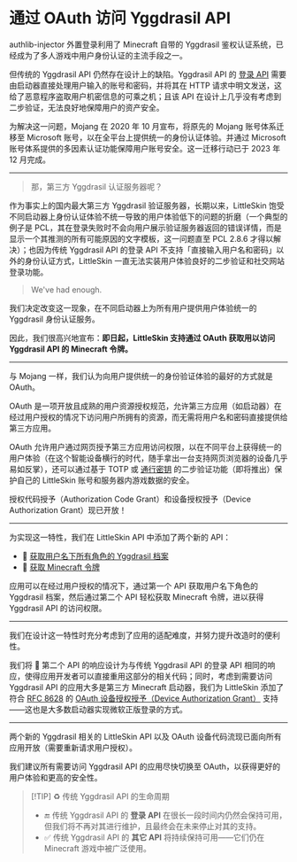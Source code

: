 # 通过 OAuth 访问 Yggdrasil API

<!--@include: ../advanced/for-experts.template.md-->

authlib-injector 外置登录利用了 Minecraft 自带的 Yggdrasil 鉴权认证系统，已经成为了多人游戏中用户身份认证的主流手段之一。

但传统的 Yggdrasil API 仍然存在设计上的缺陷。Yggdrasil API 的 [登录 API](https://github.com/yushijinhun/authlib-injector/wiki/Yggdrasil-%E6%9C%8D%E5%8A%A1%E7%AB%AF%E6%8A%80%E6%9C%AF%E8%A7%84%E8%8C%83#%E7%99%BB%E5%BD%95) 需要由启动器直接处理用户输入的账号和密码，并将其在 HTTP 请求中明文发送，这给了恶意程序盗取用户机密信息的可乘之机；且该 API 在设计上几乎没有考虑到二步验证，无法良好地保障用户的资产安全。

为解决这一问题，Mojang 在 2020 年 10 月宣布，将原先的 Mojang 账号体系迁移至 Microsoft 账号，以在全平台上提供统一的身份认证体验。并通过 Microsoft 账号体系提供的多因素认证功能保障用户账号安全。这一迁移行动已于 2023 年 12 月完成。

---

> 那，第三方 Yggdrasil 认证服务器呢？

作为事实上的国内最大第三方 Yggdrasil 验证服务器，长期以来，LittleSkin 饱受不同启动器上身份认证体验不统一导致的用户体验低下的问题的折磨（一个典型的例子是 PCL，其在登录失败时不会向用户展示验证服务器返回的错误详情，而是显示一个其推测的所有可能原因的文字模板，这一问题直至 PCL 2.8.6 才得以解决）；也因为传统 Yggdrasil API 的登录 API 不支持「直接输入用户名和密码」以外的身份认证方式，LittleSkin 一直无法实装用户体验良好的二步验证和社交网站登录功能。

> We've had enough.

我们决定改变这一现象，在不同启动器上为所有用户提供用户体验统一的 Yggdrasil 身份认证服务。

因此，我们很高兴地宣布：**即日起，LittleSkin 支持通过 OAuth 获取用以访问 Yggdrasil API 的 Minecraft 令牌。**

---

与 Mojang 一样，我们认为向用户提供统一的身份验证体验的最好的方式就是 OAuth。

OAuth 是一项开放且成熟的用户资源授权规范，允许第三方应用（如启动器）在经过用户授权的情况下访问用户所拥有的资源，而无需将用户名和密码直接提供给第三方应用。

OAuth 允许用户通过网页授予第三方应用访问权限，以在不同平台上获得统一的用户体验（在这个智能设备横行的时代，随手拿出一台支持网页浏览器的设备几乎易如反掌），还可以通过基于 TOTP 或 [通行密钥](./passkey-login.md) 的二步验证功能（即将推出）保护自己的 LittleSkin 账号和服务器内游戏数据的安全。

<NCard title="✨ 了解现在可用的 OAuth 授权方式" link="/advanced/oauth2/" >
授权代码授予（Authorization Code Grant）和设备授权授予（Device Authorization Grant）现已开放！
</NCard>

---

为实现这一特性，我们在 LittleSkin API 中添加了两个新的 API：

- 📁 [获取用户名下所有角色的 Yggdrasil 档案](../advanced/api.md#get-all-yggdrail-profiles-of-user)
- 🔑 [获取 Minecraft 令牌](../advanced/api.md#get-minecraft-token)

应用可以在经过用户授权的情况下，通过第一个 API 获取用户名下角色的 Yggdrasil 档案，然后通过第二个 API 轻松获取 Minecraft 令牌，进以获得 Yggdrasil API 的访问权限。

---

我们在设计这一特性时充分考虑到了应用的适配难度，并努力提升改造时的便利性。

我们将 🔑 第二个 API 的响应设计为与传统 Yggdrasil API 的登录 API 相同的响应，使得应用开发者可以直接重用这部分的相关代码；同时，考虑到需要访问 Yggdrasil API 的应用大多是第三方 Minecraft 启动器，我们为 LittleSkin 添加了符合 [RFC 8628](https://datatracker.ietf.org/doc/html/rfc8628) 的 [OAuth 设备授权授予（Device Authorization Grant）](../advanced/oauth2/device-authorization-grant.md) 支持——这也是大多数启动器实现微软正版登录的方式。

---

两个新的 Yggdrasil 相关的 LittleSkin API 以及 OAuth 设备代码流现已面向所有应用开放（需要重新请求用户授权）。

我们建议所有需要访问 Yggdrasil API 的应用尽快切换至 OAuth，以获得更好的用户体验和更高的安全性。

> [!TIP] ♻️ 传统 Yggdrasil API 的生命周期
>
> - 🔚 传统 Yggdrasil API 的 **登录 API** 在很长一段时间内仍然会保持可用，但我们将不再对其进行维护，且最终会在未来停止对其的支持。
> - ✅ 传统 Yggdrasil API 的 **其它 API** 将持续保持可用——它们仍在 Minecraft 游戏中被广泛使用。
